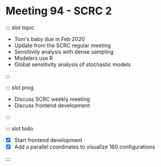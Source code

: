 # Meeting 94 - SCRC 2

<Meeting index="94" members="Rita, Hui, Tom, Cagatay, Wang" date="6 Nov 2020 9:00" nextDate="13 Nov 2020 9:00">

::: slot topic

- Tom's baby due in Feb 2020
- Update from the SCRC regular meeting
- Sensitivity analysis with dense sampling
- Modelers use R
- Global sensitivity analysis of stochastic models

:::

::: slot prog

- Discuss SCRC weekly meeting
- Discuss frontend development

:::

::: slot todo

- [x] Start frontend development
- [x] Add a parallel coordinates to visualize 160 configurations

:::

</Meeting>
